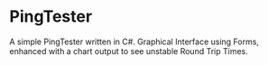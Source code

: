 # PingTester
A simple PingTester written in C#. Graphical Interface using Forms, enhanced with a chart output to see unstable Round Trip Times.
